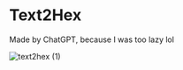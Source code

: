 # Text2Hex
Made by ChatGPT, because I was too lazy lol

![text2hex (1)]('/images/logo-for-readme.md')

